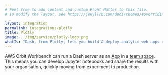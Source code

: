 ```yaml
---
# Feel free to add content and custom Front Matter to this file.
# To modify the layout, see https://jekyllrb.com/docs/themes/#overriding-theme-defaults

layout: integration
permalink: integrations/plotly
title: Plotly
image: ../img/service/plotly-logo.png
whatIs: "Dash, from Plotly, lets you build & deploy analytic web apps using Python, R, and Julia. No JavaScript or DevOps required."
---
```

AWS Orbit Workbench can run a Dash server as an [App](../documentation#apps) in a [team space](../documentation#team-space).
This means you can develop Jupyter notebooks and share the results with your organisation, quickly moving from experiment to
production. 